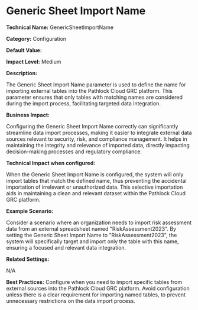 # Generic Sheet Import Name

**Technical Name:** GenericSheetImportName

**Category:** Configuration

**Default Value:**

**Impact Level:** Medium

**Description:**

The Generic Sheet Import Name parameter is used to define the name for importing external tables into the Pathlock Cloud GRC platform. This parameter ensures that only tables with matching names are considered during the import process, facilitating targeted data integration.

**Business Impact:**

Configuring the Generic Sheet Import Name correctly can significantly streamline data import processes, making it easier to integrate external data sources relevant to security, risk, and compliance management. It helps in maintaining the integrity and relevance of imported data, directly impacting decision-making processes and regulatory compliance.

**Technical Impact when configured:**

When the Generic Sheet Import Name is configured, the system will only import tables that match the defined name, thus preventing the accidental importation of irrelevant or unauthorized data. This selective importation aids in maintaining a clean and relevant dataset within the Pathlock Cloud GRC platform.

**Example Scenario:**

Consider a scenario where an organization needs to import risk assessment data from an external spreadsheet named "RiskAssessment2023". By setting the Generic Sheet Import Name to "RiskAssessment2023", the system will specifically target and import only the table with this name, ensuring a focused and relevant data integration.

**Related Settings:**

N/A

**Best Practices:** Configure when you need to import specific tables from external sources into the Pathlock Cloud GRC platform. Avoid configuration unless there is a clear requirement for importing named tables, to prevent unnecessary restrictions on the data import process.